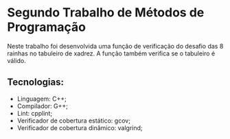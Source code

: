 # Segundo Trabalho de Métodos de Programação

Neste trabalho foi desenvolvida uma função de verificação do desafio das 8 rainhas no tabuleiro de xadrez.
A função também verifica se o tabuleiro é válido.

## Tecnologias:

- Linguagem: C++;
- Compilador: G++;
- Lint: cpplint;
- Verificador de cobertura estático: gcov;
- Verificador de cobertura dinâmico: valgrind;
